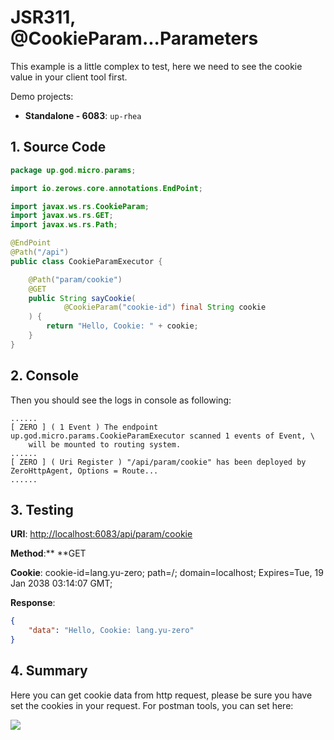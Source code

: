 # JSR311, @CookieParam...Parameters

This example is a little complex to test, here we need to see the cookie value in your client tool first.

Demo projects:

* **Standalone - 6083**: `up-rhea`

## 1. Source Code

```java
package up.god.micro.params;

import io.zerows.core.annotations.EndPoint;

import javax.ws.rs.CookieParam;
import javax.ws.rs.GET;
import javax.ws.rs.Path;

@EndPoint
@Path("/api")
public class CookieParamExecutor {

    @Path("param/cookie")
    @GET
    public String sayCookie(
            @CookieParam("cookie-id") final String cookie
    ) {
        return "Hello, Cookie: " + cookie;
    }
}
```

## 2. Console

Then you should see the logs in console as following:

```shell
......
[ ZERO ] ( 1 Event ) The endpoint up.god.micro.params.CookieParamExecutor scanned 1 events of Event, \
    will be mounted to routing system.
......
[ ZERO ] ( Uri Register ) "/api/param/cookie" has been deployed by ZeroHttpAgent, Options = Route...
......
```

## 3. Testing

**URI**: [http://localhost:6083/api/param/cookie](http://localhost:6083/api/param/cookie)

**Method**:** **GET

**Cookie**: cookie-id=lang.yu-zero; path=/; domain=localhost; Expires=Tue, 19 Jan 2038 03:14:07 GMT;

**Response**:

```json
{
    "data": "Hello, Cookie: lang.yu-zero"
}
```

## 4. Summary

Here you can get cookie data from http request, please be sure you have set the cookies in your request. For postman
tools, you can set here:

![](/doc/image/cookie.png)

